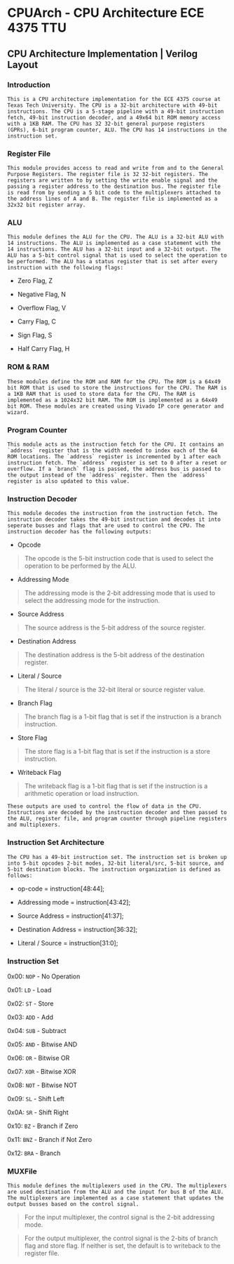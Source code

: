 # CPUArch - CPU Architecture ECE 4375 TTU

## CPU Architecture Implementation | Verilog Layout

### Introduction

    This is a CPU architecture implementation for the ECE 4375 course at Texas Tech University. The CPU is a 32-bit architecture with 49-bit instructions. The CPU is a 5-stage pipeline with a 49-bit instruction fetch, 49-bit instruction decoder, and a 49x64 bit ROM memory access with a 1KB RAM. The CPU has 32 32-bit general purpose registers (GPRs), 6-bit program counter, ALU. The CPU has 14 instructions in the instruction set.

### Register File

    This module provides access to read and write from and to the General Purpose Registers. The register file is 32 32-bit registers. The registers are written to by setting the write enable signal and the passing a register address to the destination bus. The register file is read from by sending a 5 bit code to the multiplexers attached to the address lines of A and B. The register file is implemented as a 32x32 bit register array.

### ALU

    This module defines the ALU for the CPU. The ALU is a 32-bit ALU with 14 instructions. The ALU is implemented as a case statement with the 14 instructions. The ALU has a 32-bit input and a 32-bit output. The ALU has a 5-bit control signal that is used to select the operation to be performed. The ALU has a status register that is set after every instruction with the following flags:

- Zero Flag, Z

- Negative Flag, N

- Overflow Flag, V

- Carry Flag, C

- Sign Flag, S

- Half Carry Flag, H

### ROM & RAM

    These modules define the ROM and RAM for the CPU. The ROM is a 64x49 bit ROM that is used to store the instructions for the CPU. The RAM is a 1KB RAM that is used to store data for the CPU. The RAM is implemented as a 1024x32 bit RAM. The ROM is implemented as a 64x49 bit ROM. These modules are created using Vivado IP core generator and wizard.

### Program Counter

    This module acts as the instruction fetch for the CPU. It contains an `address` register that is the width needed to index each of the 64 ROM locations. The `address` register is incremented by 1 after each instruction fetch. The `address` register is set to 0 after a reset or overflow. If a `branch` flag is passed, the address bus is passed to the output instead of the `address` register. Then the `address` register is also updated to this value.

### Instruction Decoder

    This module decodes the instruction from the instruction fetch. The instruction decoder takes the 49-bit instruction and decodes it into seperate busses and flags that are used to control the CPU. The instruction decoder has the following outputs:

- Opcode

> The opcode is the 5-bit instruction code that is used to select the operation to be performed by the ALU.

- Addressing Mode

> The addressing mode is the 2-bit addressing mode that is used to select the addressing mode for the instruction.

- Source Address

> The source address is the 5-bit address of the source register.

- Destination Address

> The destination address is the 5-bit address of the destination register.

- Literal / Source

> The literal / source is the 32-bit literal or source register value.

- Branch Flag

> The branch flag is a 1-bit flag that is set if the instruction is a branch instruction.

- Store Flag

> The store flag is a 1-bit flag that is set if the instruction is a store instruction.

- Writeback Flag

> The writeback flag is a 1-bit flag that is set if the instruction is a arithmetic operation or load instruction.

    These outputs are used to control the flow of data in the CPU. Instructions are decoded by the instruction decoder and then passed to the ALU, register file, and program counter through pipeline registers and multiplexers.

### Instruction Set Architecture

    The CPU has a 49-bit instruction set. The instruction set is broken up into 5-bit opcodes 2-bit modes, 32-bit literal/src, 5-bit source, and 5-bit destination blocks. The instruction organization is defined as follows:

- op-code             = instruction[48:44];

- Addressing mode     = instruction[43:42];

- Source Address      = instruction[41:37];

- Destination Address = instruction[36:32];

- Literal / Source    = instruction[31:0];

### Instruction Set

0x00: `NOP` - No Operation

0x01: `LD` - Load

0x02: `ST` - Store

0x03: `ADD` - Add

0x04: `SUB` - Subtract

0x05: `AND` - Bitwise AND

0x06: `OR` - Bitwise OR

0x07: `XOR` - Bitwise XOR

0x08: `NOT` - Bitwise NOT

0x09: `SL` - Shift Left

0x0A: `SR` - Shift Right

0x10: `BZ` - Branch if Zero

0x11: `BNZ` - Branch if Not Zero

0x12: `BRA` - Branch

### MUXFile

    This module defines the multiplexers used in the CPU. The multiplexers are used destination from the ALU and the input for bus B of the ALU. The multiplexers are implemented as a case statement that updates the output busses based on the control signal.

> For the input multiplexer, the control signal is the 2-bit addressing mode.

> For the output multiplexer, the control signal is the 2-bits of branch flag and store flag. If neither is set, the default is to writeback to the register file.